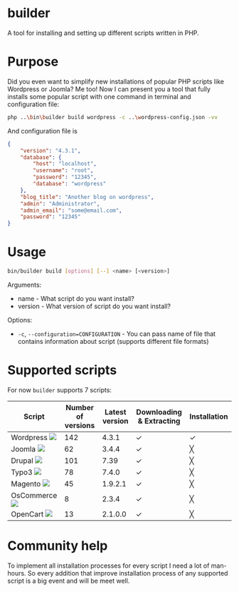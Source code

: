 # builder
A tool for installing and setting up different scripts written in PHP.

# Purpose
Did you even want to simplify new installations of popular PHP scripts like Wordpress or Joomla? Me too! Now I can present you a tool that fully installs some popular script with one command in terminal and configuration file:
``` sh
php ..\bin\builder build wordpress -c ..\wordpress-config.json -vv
```

And configuration file is
``` json
{
    "version": "4.3.1",
    "database": {
        "host": "localhost",
        "username": "root",
        "password": "12345",
        "database": "wordpress"
    },
    "blog_title": "Another blog on wordpress",
    "admin": "Administrator",
    "admin_email": "some@email.com",
    "password": "12345"
}
```

# Usage
``` sh
bin/builder build [options] [--] <name> [<version>]
```

Arguments:
* name - What script do you want install?
* version - What version of script do you want install?

Options:
* `-c`, `--configuration=CONFIGURATION` - You can pass name of file that contains information about script (supports different file formats)

# Supported scripts

For now `builder` supports 7 scripts:

| Script    | Number of versions | Latest version | Downloading & Extracting   | Installation |
|-----------|--------------------|----------------|----------------------------|--------------|
| Wordpress ![](https://upload.wikimedia.org/wikipedia/commons/thumb/2/20/WordPress_logo.svg/200px-WordPress_logo.svg.png) | 142                | 4.3.1          | ✓                          | ✓            |
| Joomla ![](https://upload.wikimedia.org/wikipedia/ru/a/ab/Joomla_logo.png) | 62                 | 3.4.4          | ✓                          | ╳            |
| Drupal ![](https://upload.wikimedia.org/wikipedia/commons/thumb/7/75/Druplicon.vector.svg/100px-Druplicon.vector.svg.png) | 101                | 7.39           | ✓                          | ╳            |
| Typo3 ![](https://upload.wikimedia.org/wikipedia/commons/thumb/5/58/Logo_TYPO3.svg/200px-Logo_TYPO3.svg.png) | 78                 | 7.4.0          | ✓                          | ╳            |
| Magento ![](https://upload.wikimedia.org/wikipedia/commons/1/1d/Magento.png) | 45      | 1.9.2.1      | ✓                          | ╳            |
| OsCommerce ![](https://upload.wikimedia.org/wikipedia/commons/5/51/Oscommerce_logo.gif)   | 8           | 2.3.4   | ✓                          | ╳            |
| OpenCart ![](https://upload.wikimedia.org/wikipedia/commons/c/ca/Opencart.png)   | 13     | 2.1.0.0     | ✓                          | ╳            |

# Community help
To implement all installation processes for every script I need a lot of man-hours. So every addition that improve installation process of any supported script is a big event and will be meet well.
